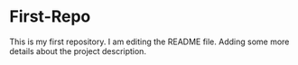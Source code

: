 # First-Repo
This is my first repository.
I am editing the README file. Adding some more details about the project description.

